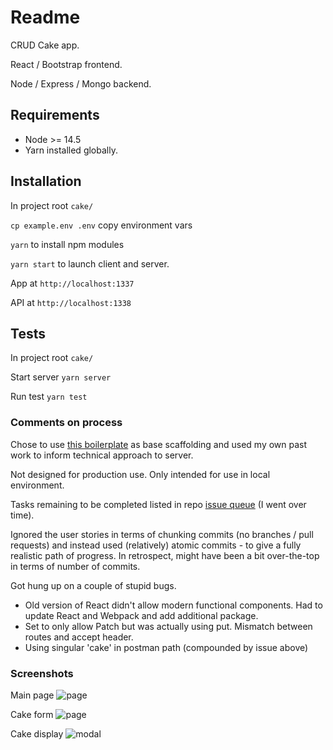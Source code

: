 # Readme

CRUD Cake app. 


React / Bootstrap frontend. 


Node / Express / Mongo backend. 

## Requirements

* Node >= 14.5
* Yarn installed globally.

## Installation

In project root ```cake/```

```cp example.env .env``` copy environment vars


```yarn``` to install npm modules


```yarn start``` to launch client and server.


App at ```http://localhost:1337```


API at ```http://localhost:1338```


## Tests

In project root ```cake/```


Start server ```yarn server```


Run test ```yarn test```

### Comments on process

Chose to use [this boilerplate](https://github.com/alexdevero/express-react-webapp-boilerplate) as base scaffolding and used my own past work to inform technical approach to server.


Not designed for production use. Only intended for use in local environment.


Tasks remaining to be completed listed in repo [issue queue](https://github.com/pau1m/fullstack-test/issues) (I went over time).


Ignored the user stories in terms of chunking commits (no branches / pull requests) and instead used (relatively) atomic commits - to give a fully realistic path of progress. In retrospect, might have been a bit over-the-top in terms of number of commits.


Got hung up on a couple of stupid bugs.

* Old version of React didn't allow modern functional components. Had to update React and Webpack and add additional package.
* Set to only allow Patch but was actually using put. Mismatch between routes and accept header.
* Using singular 'cake' in postman path (compounded by issue above)

### Screenshots

Main page
![page](https://github.com/pau1m/fullstack-test/blob/master/notes/page.png?raw=true)

Cake form
![page](https://github.com/pau1m/fullstack-test/blob/master/notes/cakeform.png?raw=true)

Cake display
![modal](https://github.com/pau1m/fullstack-test/blob/master/notes/cakemodal.png?raw=true)
